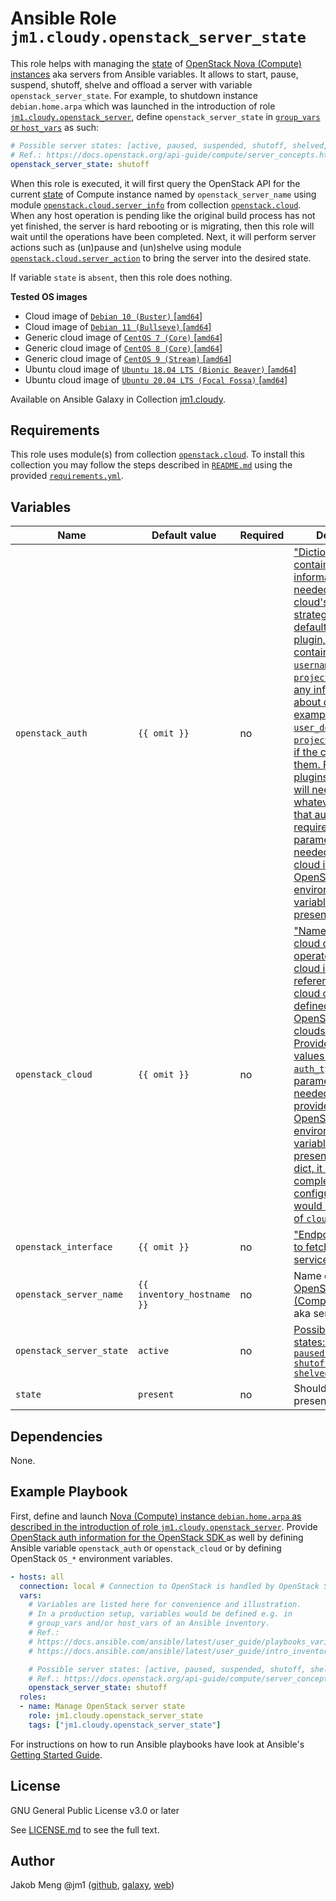 # Ansible Role `jm1.cloudy.openstack_server_state`

This role helps with managing the [state][server-concepts] of [OpenStack Nova (Compute) instances][nova] aka servers
from Ansible variables. It allows to start, pause, suspend, shutoff, shelve and offload a server with variable
`openstack_server_state`. For example, to shutdown instance `debian.home.arpa` which was launched in the introduction of
role [`jm1.cloudy.openstack_server`][jm1-cloudy-openstack-server], define `openstack_server_state` in [`group_vars` or
`host_vars`][ansible-inventory] as such:

```yml
# Possible server states: [active, paused, suspended, shutoff, shelved, shelved_offloaded]
# Ref.: https://docs.openstack.org/api-guide/compute/server_concepts.html
openstack_server_state: shutoff
```

When this role is executed, it will first query the OpenStack API for the current [state][server-concepts] of Compute
instance named by `openstack_server_name` using module [`openstack.cloud.server_info`][openstack-cloud-server-info] from
collection [`openstack.cloud`][galaxy-openstack-cloud]. When any host operation is pending like the original build
process has not yet finished, the server is hard rebooting or is migrating, then this role will wait until the
operations have been completed. Next, it will perform server actions such as (un)pause and (un)shelve using module
[`openstack.cloud.server_action`][openstack-cloud-server-action] to bring the server into the desired state.

If variable `state` is `absent`, then this role does nothing.

[ansible-inventory]: https://docs.ansible.com/ansible/latest/user_guide/intro_inventory.html
[galaxy-openstack-cloud]: https://galaxy.ansible.com/openstack/cloud
[jm1-cloudy-openstack-server]: ../openstack_server/
[nova]: https://docs.openstack.org/nova/latest/
[openstack-cloud-server-action]: https://docs.ansible.com/ansible/latest/collections/openstack/cloud/server_action_module.html
[openstack-cloud-server-info]: https://docs.ansible.com/ansible/latest/collections/openstack/cloud/server_info_module.html
[openstacksdk-config]: https://docs.openstack.org/openstacksdk/latest/user/config/configuration.html
[server-concepts]: https://docs.openstack.org/api-guide/compute/server_concepts.html

**Tested OS images**
- Cloud image of [`Debian 10 (Buster)` \[`amd64`\]](https://cdimage.debian.org/cdimage/openstack/current/)
- Cloud image of [`Debian 11 (Bullseye)` \[`amd64`\]](https://cdimage.debian.org/images/cloud/bullseye/latest/)
- Generic cloud image of [`CentOS 7 (Core)` \[`amd64`\]](https://cloud.centos.org/centos/7/images/)
- Generic cloud image of [`CentOS 8 (Core)` \[`amd64`\]](https://cloud.centos.org/centos/8/x86_64/images/)
- Generic cloud image of [`CentOS 9 (Stream)` \[`amd64`\]](https://cloud.centos.org/centos/9-stream/x86_64/images/)
- Ubuntu cloud image of [`Ubuntu 18.04 LTS (Bionic Beaver)` \[`amd64`\]](https://cloud-images.ubuntu.com/bionic/current/)
- Ubuntu cloud image of [`Ubuntu 20.04 LTS (Focal Fossa)` \[`amd64`\]](https://cloud-images.ubuntu.com/focal/)

Available on Ansible Galaxy in Collection [jm1.cloudy](https://galaxy.ansible.com/jm1/cloudy).

## Requirements

This role uses module(s) from collection [`openstack.cloud`][galaxy-openstack-cloud]. To install this collection you may
follow the steps described in [`README.md`][jm1-cloudy-readme] using the provided [`requirements.yml`][
jm1-cloudy-requirements].

[jm1-cloudy-readme]: https://github.com/JM1/ansible-collection-jm1-cloudy/blob/master/README.md
[jm1-cloudy-requirements]: https://github.com/JM1/ansible-collection-jm1-cloudy/blob/master/requirements.yml

## Variables

| Name                            | Default value              | Required | Description                               |
| ------------------------------- | -------------------------- | -------- | ----------------------------------------- |
| `openstack_auth`                | `{{ omit }}`               | no       | ["Dictionary containing auth information as needed by the cloud's auth plugin strategy. For the default `password` plugin, this would contain `auth_url`, `username`, `password`, `project_name` and any information about domains (for example, `user_domain_name` or `project_domain_name`) if the cloud supports them. For other plugins, this param will need to contain whatever parameters that auth plugin requires. This parameter is not needed if a named cloud is provided or OpenStack `OS_*` environment variables are present"][openstack-cloud-server-action] |
| `openstack_cloud`               | `{{ omit }}`               | no       | ["Named cloud or cloud config to operate against. If cloud is a string, it references a named cloud config as defined in an OpenStack clouds.yaml file. Provides default values for `auth` and `auth_type`. This parameter is not needed if `auth` is provided or if OpenStack `OS_*` environment variables are present. If cloud is a dict, it contains a complete cloud configuration like would be in a section of `clouds.yaml`"][openstack-cloud-server-action] |
| `openstack_interface`           | `{{ omit }}`               | no       | ["Endpoint URL type to fetch from the service catalog"][openstack-cloud-server-action] |
| `openstack_server_name`         | `{{ inventory_hostname }}` | no       | Name of the [OpenStack Nova (Compute) instance][nova] aka server |
| `openstack_server_state`        | `active`                   | no       | [Possible server states: `[active, paused, suspended, shutoff, shelved, shelved_offloaded]`][server-concepts] |
| `state`                         | `present`                  | no       | Should the server be present or absent |

## Dependencies

None.

## Example Playbook

First, define and launch [Nova (Compute) instance `debian.home.arpa` as described in the introduction of role
`jm1.cloudy.openstack_server`][jm1-cloudy-openstack-server]. Provide [OpenStack auth information for the OpenStack SDK
][openstacksdk-config] as well by defining Ansible variable `openstack_auth` or `openstack_cloud` or by defining
OpenStack `OS_*` environment variables.

```yml
- hosts: all
  connection: local # Connection to OpenStack is handled by OpenStack SDK and Ansible's OpenStack modules
  vars:
    # Variables are listed here for convenience and illustration.
    # In a production setup, variables would be defined e.g. in
    # group_vars and/or host_vars of an Ansible inventory.
    # Ref.:
    # https://docs.ansible.com/ansible/latest/user_guide/playbooks_variables.html
    # https://docs.ansible.com/ansible/latest/user_guide/intro_inventory.html

    # Possible server states: [active, paused, suspended, shutoff, shelved, shelved_offloaded]
    # Ref.: https://docs.openstack.org/api-guide/compute/server_concepts.html
    openstack_server_state: shutoff
  roles:
  - name: Manage OpenStack server state
    role: jm1.cloudy.openstack_server_state
    tags: ["jm1.cloudy.openstack_server_state"]
```

For instructions on how to run Ansible playbooks have look at Ansible's
[Getting Started Guide](https://docs.ansible.com/ansible/latest/network/getting_started/first_playbook.html).

## License

GNU General Public License v3.0 or later

See [LICENSE.md](../../LICENSE.md) to see the full text.

## Author

Jakob Meng
@jm1 ([github](https://github.com/jm1), [galaxy](https://galaxy.ansible.com/jm1), [web](http://www.jakobmeng.de))

